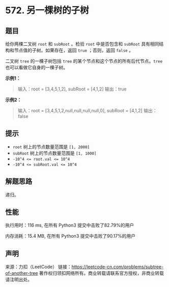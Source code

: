 # 572. 另一棵树的子树

## 题目

给你两棵二叉树 `root` 和 `subRoot` 。检验 `root` 中是否包含和 `subRoot` 具有相同结构和节点值的子树。如果存在，返回 `true` ；否则，返回 `false` 。

二叉树 `tree` 的一棵子树包括 `tree` 的某个节点和这个节点的所有后代节点。`tree` 也可以看做它自身的一棵子树。

**示例1：**

> 输入：root = [3,4,5,1,2], subRoot = [4,1,2]
> 输出：true

**示例2：**

> 输入：root = [3,4,5,1,2,null,null,null,null,0], subRoot = [4,1,2]
> 输出：false

## 提示

* `root` 树上的节点数量范围是 `[1, 2000]`
* `subRoot` 树上的节点数量范围是 `[1, 1000]`
* `-10^4 <= root.val <= 10^4`
* `-10^4 <= subRoot.val <= 10^4`

## 解题思路

递归。

## 性能

执行用时：116 ms, 在所有 Python3 提交中击败了82.79%的用户

内存消耗：15.4 MB, 在所有 Python3 提交中击败了90.17%的用户

## 声明

来源：力扣（LeetCode）
链接：https://leetcode-cn.com/problems/subtree-of-another-tree
著作权归领扣网络所有。商业转载请联系官方授权，非商业转载请注明出处。
